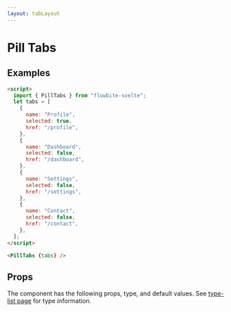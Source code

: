 ```yaml
---
layout: tabLayout
---
```


<script>
  import { PillTabs, Table, TableDefaultRow, Breadcrumb } from '$lib/index';
  import componentProps from '../props/PillTabs.json'
  // Props table
  export let items = componentProps.props
	let propHeader = ['Name', 'Type', 'Default']
	// console.log(items)
	let divClass='w-full relative overflow-x-auto shadow-md sm:rounded-lg'

  let tabs = [
    {
      name: "Profile",
      selected: true,
      href: "/",
    },
    {
      name: "Dashboard",
      selected: false,
      href: "/",
    },
    {
      name: "Settings",
      selected: false,
      href: "/",
    },
    {
      name: "Contacts",
      selected: false,
      href: "/",
    },
  ];
</script>

<h1 class="text-3xl w-full dark:text-white py-8">Pill Tabs</h1>

<h2 class="text-2xl mt-8 dark:text-white py-8">Examples</h2>

<div class="container flex flex-wrap justify-center rounded-xl mx-auto bg-gradient-to-r bg-white dark:bg-gray-900 border border-gray-200 dark:border-gray-700 p-2 sm:p-6">
   <PillTabs {tabs} />
</div>

```html
<script>
  import { PillTabs } from "flowbite-svelte";
  let tabs = [
    {
      name: "Profile",
      selected: true,
      href: "/profile",
    },
    {
      name: "Dashboard",
      selected: false,
      href: "/dashboard",
    },
    {
      name: "Settings",
      selected: false,
      href: "/settings",
    },
    {
      name: "Contact",
      selected: false,
      href: "/contact",
    },
  ];
</script>

<PillTabs {tabs} />
```

<h2 class="text-2xl w-full dark:text-white py-4">Props</h2>

<p>The component has the following props, type, and default values. See <a href="/type-list" class="text-blue-600 hover:underline dark:text-blue-500">type-list page</a> for type information.</p>

<Table header={propHeader} {divClass} >
  <TableDefaultRow {items} rowState='hover' />
</Table>